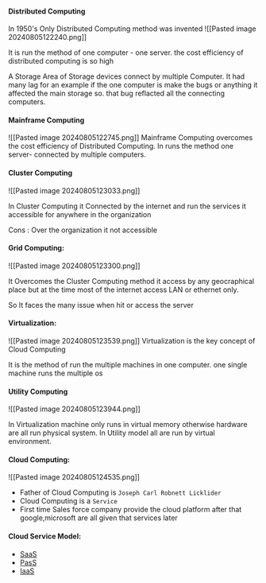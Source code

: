 
#### Distributed Computing
In 1950's Only Distributed Computing method was invented
![[Pasted image 20240805122240.png]]

It is run the method of one computer - one server. the cost efficiency of distributed computing is so high

A Storage Area of Storage devices connect by multiple Computer. It had many lag 
for an example if the one computer is make the bugs or anything it affected the main storage so. that bug reflacted all the connecting computers.

#### Mainframe Computing
![[Pasted image 20240805122745.png]] Mainframe Computing overcomes the cost efficiency of Distributed Computing.
In runs the method one server- connected by multiple computers.

#### Cluster Computing
![[Pasted image 20240805123033.png]]

In Cluster Computing it Connected by the internet and run the services it accessible for anywhere in the organization 

Cons : 
Over the organization it not accessible 

#### Grid Computing:
![[Pasted image 20240805123300.png]]

It Overcomes the Cluster Computing method it access by any geocraphical place but at the time most of the internet access LAN or ethernet only.

So It faces the many issue when hit or access the server
#### Virtualization:
![[Pasted image 20240805123539.png]]
Virtualization is the key concept of Cloud Computing

It is the method of run the multiple machines in one computer. one single machine runs the multiple os 

#### Utility Computing
![[Pasted image 20240805123944.png]]

In Virtualization machine only runs in virtual memory otherwise hardware are all run physical system. In Utility model all are run by virtual environment.

#### Cloud Computing:
![[Pasted image 20240805124535.png]]

* Father of Cloud Computing is `Joseph Carl Robnett Licklider`
* Cloud Computing is a `Service`
* First time Sales force company provide the cloud platform after that google,microsoft are all given that services later

#### Cloud Service Model:
* [SaaS](Cloud%20Service.md)
* [PasS](Cloud%20Service.md)
* [IaaS](Cloud%20Service.md)


